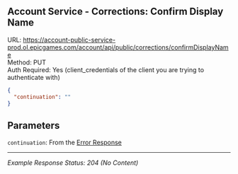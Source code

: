 ## Account Service - Corrections: Confirm Display Name

URL: https://account-public-service-prod.ol.epicgames.com/account/api/public/corrections/confirmDisplayName \
Method: PUT \
Auth Required: Yes (client_credentials of the client you are trying to authenticate with)

```json
{
  "continuation": ""
}
```

## Parameters

`continuation`: From the [Error Response](./README.md) <br/>

---

_Example Response Status: 204 (No Content)_
